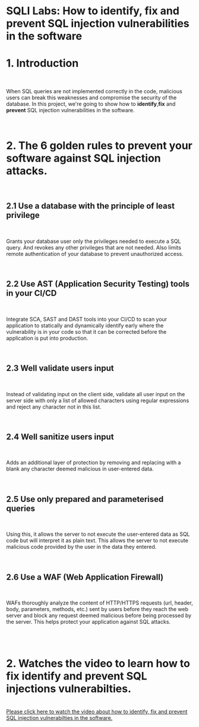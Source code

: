 # SQLI Labs: How to identify, fix and prevent SQL injection vulnerabilities in the software

<h1>1. Introduction</h1><br/>
<p>When SQL queries are not implemented correctly in the code, malicious users can break this weaknesses and compromise the security of the database. In this project, we're going to show how to <b>identify</b>,<b>fix</b> and <b>prevent</b> SQL injection vulnerabilities in the software.</p><br/>
<h1>2. The 6 golden rules to prevent your software against SQL injection attacks.</h1><br/>
<div>
<h2>2.1 Use a database with the principle of least privilege</h2><br/>
<p>Grants your database user only the privileges needed to execute a SQL query. And revokes any other privileges that are not needed. Also limits remote authentication of your database to prevent unauthorized access.</p><br/>
<h2>2.2 Use AST (Application Security Testing) tools in your CI/CD</h2><br/>
<p>Integrate SCA, SAST and DAST tools into your CI/CD to scan your application to statically and dynamically identify early where the vulnerability is in your code so that it can be corrected before the application is put into production.</p><br/>
<h2>2.3 Well validate users input</h2><br/>
<p>Instead of validating input on the client side, validate all user input on the server side with only a list of allowed characters using regular expressions and reject any character not in this list.</p><br/>
<h2>2.4 Well sanitize users input</h2><br/>
<p>Adds an additional layer of protection by removing and replacing with a blank any character deemed malicious in user-entered data.</p><br/>
<h2>2.5 Use only prepared and parameterised queries</h2><br/>
<p>Using this, it allows the server to not execute the user-entered data as SQL code but will interpret it as plain text. This allows the server to not execute malicious code provided by the user in the data they entered.</p><br/>
<h2>2.6 Use a WAF (Web Application Firewall)</h2><br/>
<p>WAFs thoroughly analyze the content of HTTP/HTTPS requests (url, header, body, parameters, methods, etc.) sent by users before they reach the web server and block any request deemed malicious before being processed by the server. This helps protect your application against SQL attacks.</p><br/>
</div><br/>
<h1>2. Watches the video to learn how to fix identify and prevent SQL injections vulnerabilties.</h1><br/>
<div><a href="https://www.linkedin.com/posts/e-ben-sidi-87b51a242_cybersecurity-devsecops-sqlabrinjection-activity-7329500759811657728-UGJp?utm_source=share&utm_medium=member_desktop&rcm=ACoAADw7tV8BqIg_cwvMuPaiSHCfVjgxeNX_TUI">Please click here to watch the video about how to identify, fix and prevent SQL injection vulnerabilties in the software.</a></div>

